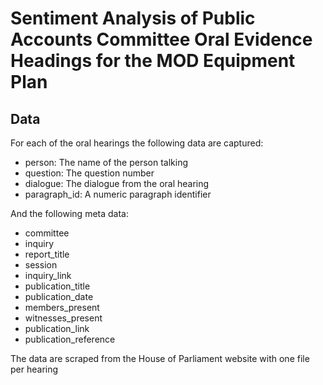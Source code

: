 # Sentiment Analysis of Public Accounts Committee Oral Evidence Headings for the MOD Equipment Plan

## Data

For each of the oral hearings the following data are captured:

* person: The name of the person talking
* question: The question number
* dialogue: The dialogue from the oral hearing
* paragraph_id: A numeric paragraph identifier

And the following meta data:

* committee
* inquiry
* report_title
* session
* inquiry_link
* publication_title
* publication_date
* members_present
* witnesses_present
* publication_link
* publication_reference

The data are scraped from the House of Parliament website with one file per hearing
